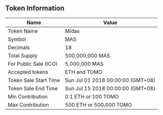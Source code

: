 ## Token Information

| Name | Value |
|-|-|
| Token Name | Midas |
| Symbol | MAS |
| Decimals | 18 |
| Total Supply | 500,000,000 MAS |
| For Public Sale (ICO) | 5,000,000 MAS |
| Accepted tokens | ETH and TOMO |
| Token Sale Start Time | Sun Jul 01 2018 00:00:00 (GMT+08) |
| Token Sale End Time | Sun Jul 15 2018 00:00:00 (GMT+08) |
| Min Contribution | 0.1 ETH or 100 TOMO |
| Max Contribution | 500 ETH or 500,000 TOMO |
